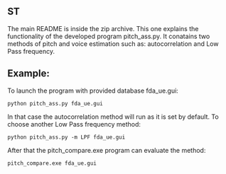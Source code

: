 ## ST

The main README is inside the zip archive. This one explains the functionality of the developed program pitch_ass.py.
It conatains two methods of pitch and voice estimation such as: autocorrelation and Low Pass frequency. 

## Example:

To launch the program with provided database fda_ue.gui:

```
python pitch_ass.py fda_ue.gui
```

In that case the autocorrelation method will run as it is set by default. To choose another Low Pass frequency method:
```
python pitch_ass.py -m LPF fda_ue.gui
```
After that the pitch_compare.exe program can evaluate the method:
```
pitch_compare.exe fda_ue.gui
```
